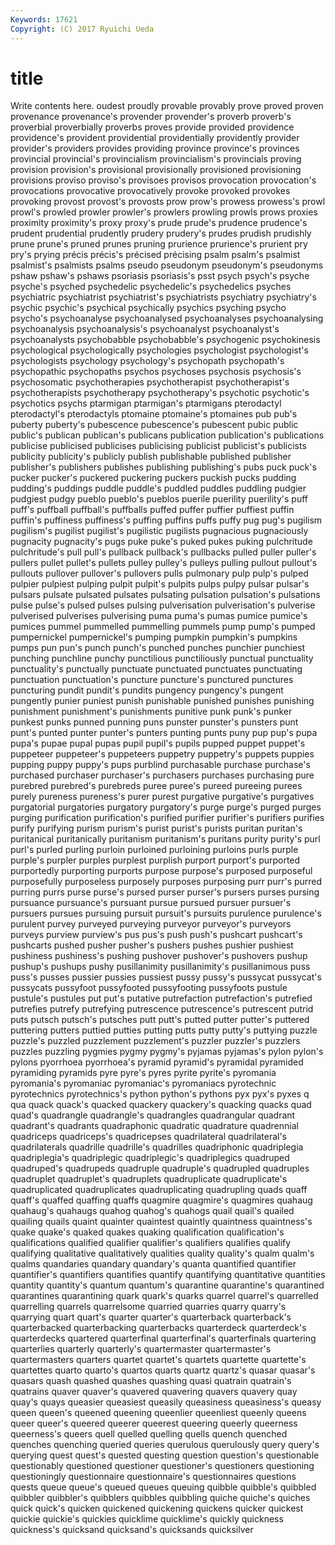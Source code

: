 ```yaml
---
Keywords: 17621 
Copyright: (C) 2017 Ryuichi Ueda
---
```


# title

Write contents here.
oudest proudly provable provably prove proved proven
provenance provenance's provender provender's proverb proverb's proverbial proverbially proverbs proves
provide provided providence providence's provident providential providentially providently provider provider's
providers provides providing province province's provinces provincial provincial's provincialism provincialism's
provincials proving provision provision's provisional provisionally provisioned provisioning provisions proviso
proviso's provisoes provisos provocation provocation's provocations provocative provocatively provoke provoked
provokes provoking provost provost's provosts prow prow's prowess prowess's prowl
prowl's prowled prowler prowler's prowlers prowling prowls prows proxies proximity
proximity's proxy proxy's prude prude's prudence prudence's prudent prudential prudently
prudery prudery's prudes prudish prudishly prune prune's pruned prunes pruning
prurience prurience's prurient pry pry's prying précis précis's précised précising
psalm psalm's psalmist psalmist's psalmists psalms pseudo pseudonym pseudonym's pseudonyms
pshaw pshaw's pshaws psoriasis psoriasis's psst psych psych's psyche psyche's
psyched psychedelic psychedelic's psychedelics psyches psychiatric psychiatrist psychiatrist's psychiatrists psychiatry
psychiatry's psychic psychic's psychical psychically psychics psyching psycho psycho's psychoanalyse
psychoanalysed psychoanalyses psychoanalysing psychoanalysis psychoanalysis's psychoanalyst psychoanalyst's psychoanalysts psychobabble psychobabble's
psychogenic psychokinesis psychological psychologically psychologies psychologist psychologist's psychologists psychology psychology's
psychopath psychopath's psychopathic psychopaths psychos psychoses psychosis psychosis's psychosomatic psychotherapies
psychotherapist psychotherapist's psychotherapists psychotherapy psychotherapy's psychotic psychotic's psychotics psychs ptarmigan
ptarmigan's ptarmigans pterodactyl pterodactyl's pterodactyls ptomaine ptomaine's ptomaines pub pub's
puberty puberty's pubescence pubescence's pubescent pubic public public's publican publican's
publicans publication publication's publications publicise publicised publicises publicising publicist publicist's
publicists publicity publicity's publicly publish publishable published publisher publisher's publishers
publishes publishing publishing's pubs puck puck's pucker pucker's puckered puckering
puckers puckish pucks pudding pudding's puddings puddle puddle's puddled puddles
puddling pudgier pudgiest pudgy pueblo pueblo's pueblos puerile puerility puerility's
puff puff's puffball puffball's puffballs puffed puffer puffier puffiest puffin
puffin's puffiness puffiness's puffing puffins puffs puffy pug pug's pugilism
pugilism's pugilist pugilist's pugilistic pugilists pugnacious pugnaciously pugnacity pugnacity's pugs
puke puke's puked pukes puking pulchritude pulchritude's pull pull's pullback
pullback's pullbacks pulled puller puller's pullers pullet pullet's pullets pulley
pulley's pulleys pulling pullout pullout's pullouts pullover pullover's pullovers pulls
pulmonary pulp pulp's pulped pulpier pulpiest pulping pulpit pulpit's pulpits
pulps pulpy pulsar pulsar's pulsars pulsate pulsated pulsates pulsating pulsation
pulsation's pulsations pulse pulse's pulsed pulses pulsing pulverisation pulverisation's pulverise
pulverised pulverises pulverising puma puma's pumas pumice pumice's pumices pummel
pummelled pummelling pummels pump pump's pumped pumpernickel pumpernickel's pumping pumpkin
pumpkin's pumpkins pumps pun pun's punch punch's punched punches punchier
punchiest punching punchline punchy punctilious punctiliously punctual punctuality punctuality's punctually
punctuate punctuated punctuates punctuating punctuation punctuation's puncture puncture's punctured punctures
puncturing pundit pundit's pundits pungency pungency's pungent pungently punier puniest
punish punishable punished punishes punishing punishment punishment's punishments punitive punk
punk's punker punkest punks punned punning puns punster punster's punsters
punt punt's punted punter punter's punters punting punts puny pup
pup's pupa pupa's pupae pupal pupas pupil pupil's pupils pupped
puppet puppet's puppeteer puppeteer's puppeteers puppetry puppetry's puppets puppies pupping
puppy puppy's pups purblind purchasable purchase purchase's purchased purchaser purchaser's
purchasers purchases purchasing pure purebred purebred's purebreds puree puree's pureed
pureeing purees purely pureness pureness's purer purest purgative purgative's purgatives
purgatorial purgatories purgatory purgatory's purge purge's purged purges purging purification
purification's purified purifier purifier's purifiers purifies purify purifying purism purism's
purist purist's purists puritan puritan's puritanical puritanically puritanism puritanism's puritans
purity purity's purl purl's purled purling purloin purloined purloining purloins
purls purple purple's purpler purples purplest purplish purport purport's purported
purportedly purporting purports purpose purpose's purposed purposeful purposefully purposeless purposely
purposes purposing purr purr's purred purring purrs purse purse's pursed
purser purser's pursers purses pursing pursuance pursuance's pursuant pursue pursued
pursuer pursuer's pursuers pursues pursuing pursuit pursuit's pursuits purulence purulence's
purulent purvey purveyed purveying purveyor purveyor's purveyors purveys purview purview's
pus pus's push push's pushcart pushcart's pushcarts pushed pusher pusher's
pushers pushes pushier pushiest pushiness pushiness's pushing pushover pushover's pushovers
pushup pushup's pushups pushy pusillanimity pusillanimity's pusillanimous puss puss's pusses
pussier pussies pussiest pussy pussy's pussycat pussycat's pussycats pussyfoot pussyfooted
pussyfooting pussyfoots pustule pustule's pustules put put's putative putrefaction putrefaction's
putrefied putrefies putrefy putrefying putrescence putrescence's putrescent putrid puts putsch
putsch's putsches putt putt's putted putter putter's puttered puttering putters
puttied putties putting putts putty putty's puttying puzzle puzzle's puzzled
puzzlement puzzlement's puzzler puzzler's puzzlers puzzles puzzling pygmies pygmy pygmy's
pyjamas pyjamas's pylon pylon's pylons pyorrhoea pyorrhoea's pyramid pyramid's pyramidal
pyramided pyramiding pyramids pyre pyre's pyres pyrite pyrite's pyromania pyromania's
pyromaniac pyromaniac's pyromaniacs pyrotechnic pyrotechnics pyrotechnics's python python's pythons pyx
pyx's pyxes q qua quack quack's quacked quackery quackery's quacking
quacks quad quad's quadrangle quadrangle's quadrangles quadrangular quadrant quadrant's quadrants
quadraphonic quadratic quadrature quadrennial quadriceps quadriceps's quadricepses quadrilateral quadrilateral's quadrilaterals
quadrille quadrille's quadrilles quadriphonic quadriplegia quadriplegia's quadriplegic quadriplegic's quadriplegics quadruped
quadruped's quadrupeds quadruple quadruple's quadrupled quadruples quadruplet quadruplet's quadruplets quadruplicate
quadruplicate's quadruplicated quadruplicates quadruplicating quadrupling quads quaff quaff's quaffed quaffing
quaffs quagmire quagmire's quagmires quahaug quahaug's quahaugs quahog quahog's quahogs
quail quail's quailed quailing quails quaint quainter quaintest quaintly quaintness
quaintness's quake quake's quaked quakes quaking qualification qualification's qualifications qualified
qualifier qualifier's qualifiers qualifies qualify qualifying qualitative qualitatively qualities quality
quality's qualm qualm's qualms quandaries quandary quandary's quanta quantified quantifier
quantifier's quantifiers quantifies quantify quantifying quantitative quantities quantity quantity's quantum
quantum's quarantine quarantine's quarantined quarantines quarantining quark quark's quarks quarrel
quarrel's quarrelled quarrelling quarrels quarrelsome quarried quarries quarry quarry's quarrying
quart quart's quarter quarter's quarterback quarterback's quarterbacked quarterbacking quarterbacks quarterdeck
quarterdeck's quarterdecks quartered quarterfinal quarterfinal's quarterfinals quartering quarterlies quarterly quarterly's
quartermaster quartermaster's quartermasters quarters quartet quartet's quartets quartette quartette's quartettes
quarto quarto's quartos quarts quartz quartz's quasar quasar's quasars quash
quashed quashes quashing quasi quatrain quatrain's quatrains quaver quaver's quavered
quavering quavers quavery quay quay's quays queasier queasiest queasily queasiness
queasiness's queasy queen queen's queened queening queenlier queenliest queenly queens
queer queer's queered queerer queerest queering queerly queerness queerness's queers
quell quelled quelling quells quench quenched quenches quenching queried queries
querulous querulously query query's querying quest quest's quested questing question
question's questionable questionably questioned questioner questioner's questioners questioning questioningly questionnaire
questionnaire's questionnaires questions quests queue queue's queued queues queuing quibble
quibble's quibbled quibbler quibbler's quibblers quibbles quibbling quiche quiche's quiches
quick quick's quicken quickened quickening quickens quicker quickest quickie quickie's
quickies quicklime quicklime's quickly quickness quickness's quicksand quicksand's quicksands quicksilver
